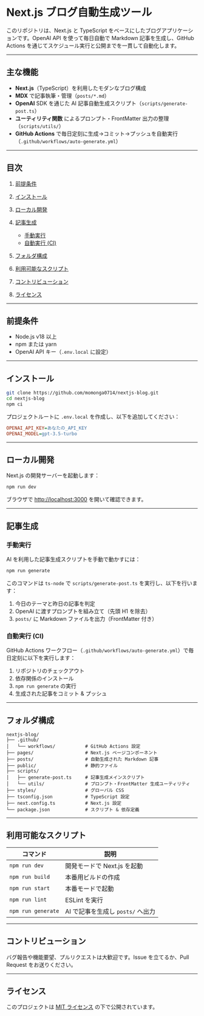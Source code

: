 # Next.js ブログ自動生成ツール

このリポジトリは、Next.js と TypeScript をベースにしたブログアプリケーションです。OpenAI API を使って毎日自動で Markdown 記事を生成し、GitHub Actions を通じてスケジュール実行と公開までを一貫して自動化します。

---

## 主な機能

* **Next.js**（TypeScript）を利用したモダンなブログ構成
* **MDX** で記事執筆・管理（`posts/*.md`）
* **OpenAI** SDK を通じた AI 記事自動生成スクリプト（`scripts/generate-post.ts`）
* **ユーティリティ関数** によるプロンプト・FrontMatter 出力の整理（`scripts/utils/`）
* **GitHub Actions** で毎日定刻に生成→コミット→プッシュを自動実行（`.github/workflows/auto-generate.yml`）

---

## 目次

1. [前提条件](#前提条件)
2. [インストール](#インストール)
3. [ローカル開発](#ローカル開発)
4. [記事生成](#記事生成)

   * [手動実行](#手動実行)
   * [自動実行 (CI)](#自動実行-ci)
5. [フォルダ構成](#フォルダ構成)
6. [利用可能なスクリプト](#利用可能なスクリプト)
7. [コントリビューション](#コントリビューション)
8. [ライセンス](#ライセンス)

---

## 前提条件

* Node.js v18 以上
* npm または yarn
* OpenAI API キー（`.env.local` に設定）

---

## インストール

```bash
git clone https://github.com/momonga0714/nextjs-blog.git
cd nextjs-blog
npm ci
```

プロジェクトルートに `.env.local` を作成し、以下を追加してください：

```ini
OPENAI_API_KEY=あなたの_API_KEY
OPENAI_MODEL=gpt-3.5-turbo
```

---

## ローカル開発

Next.js の開発サーバーを起動します：

```bash
npm run dev
```

ブラウザで [http://localhost:3000](http://localhost:3000) を開いて確認できます。

---

## 記事生成

### 手動実行

AI を利用した記事生成スクリプトを手動で動かすには：

```bash
npm run generate
```

このコマンドは `ts-node` で `scripts/generate-post.ts` を実行し、以下を行います：

1. 今日のテーマと昨日の記事を判定
2. OpenAI に渡すプロンプトを組み立て（先頭 H1 を除去）
3. `posts/` に Markdown ファイルを出力（FrontMatter 付き）

### 自動実行 (CI)

GitHub Actions ワークフロー（`.github/workflows/auto-generate.yml`）で毎日定刻に以下を実行します：

1. リポジトリのチェックアウト
2. 依存関係のインストール
3. `npm run generate` の実行
4. 生成された記事をコミット & プッシュ

---

## フォルダ構成

```
nextjs-blog/
├── .github/
│   └── workflows/           # GitHub Actions 設定
├── pages/                   # Next.js ページコンポーネント
├── posts/                   # 自動生成された Markdown 記事
├── public/                  # 静的ファイル
├── scripts/
│   ├── generate-post.ts     # 記事生成メインスクリプト
│   └── utils/               # プロンプト・FrontMatter 生成ユーティリティ
├── styles/                  # グローバル CSS
├── tsconfig.json            # TypeScript 設定
├── next.config.ts           # Next.js 設定
└── package.json             # スクリプト & 依存定義
```

---

## 利用可能なスクリプト

| コマンド               | 説明                      |
| ------------------ | ----------------------- |
| `npm run dev`      | 開発モードで Next.js を起動      |
| `npm run build`    | 本番用ビルドの作成               |
| `npm run start`    | 本番モードで起動                |
| `npm run lint`     | ESLint を実行              |
| `npm run generate` | AI で記事を生成し `posts/` へ出力 |

---

## コントリビューション

バグ報告や機能要望、プルリクエストは大歓迎です。Issue を立てるか、Pull Request をお送りください。

---

## ライセンス

このプロジェクトは [MIT ライセンス](LICENSE) の下で公開されています。
